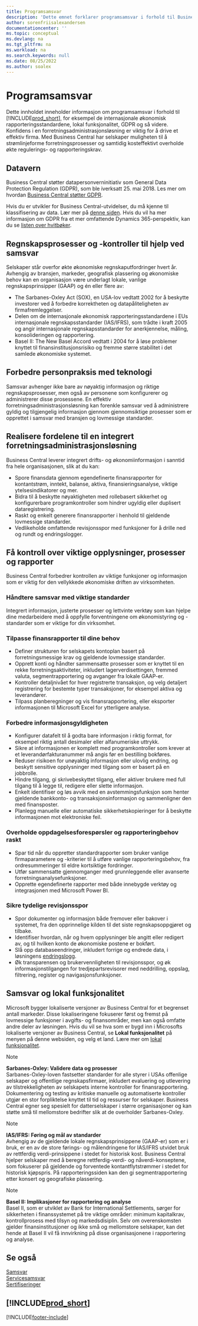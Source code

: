 ```yaml
---
title: Programsamsvar
description: 'Dette emnet forklarer programsamsvar i forhold til Business Central, for eksempel de internasjonale økonomisk rapporteringsstandardene, lokal funksjonalitet og GDPR.'
author: sorenfriisalexandersen
documentationcenter: ''
ms.topic: conceptual
ms.devlang: na
ms.tgt_pltfrm: na
ms.workload: na
ms.search.keywords: null
ms.date: 08/25/2022
ms.author: soalex
---
```

# <a name="application-compliance" />Programsamsvar

Dette innholdet inneholder informasjon om programsamsvar i forhold til [!INCLUDE[prod_short](../includes/prod_short.md)], for eksempel de internasjonale økonomisk rapporteringsstandardene, lokal funksjonalitet, GDPR og så videre. Konfidens i en forretningsadministrasjonsløsning er viktig for å drive et effektiv firma. Med Business Central har selskaper muligheten til å strømlinjeforme forretningsprosesser og samtidig kosteffektivt overholde økte regulerings- og rapporteringskrav.

## <a name="data-privacy" />Datavern

Business Central støtter datapersonverninitiativ som General Data Protection Regulation (GDPR), som ble iverksatt 25. mai 2018. Les mer om hvordan [Business Central støtter GDPR](../admin-responding-to-requests-about-personal-data.md).  

Hvis du er utvikler for Business Central-utvidelser, du må kjenne til klassifisering av data. Lær mer på [denne siden](/dynamics365/business-central/dev-itpro/developer/devenv-classifying-data).
Hvis du vil ha mer informasjon om GDPR fra et mer omfattende Dynamics 365-perspektiv, kan du se [listen over hvitbøker](/dynamics365/get-started/gdpr/).

## <a name="accounting-processes-and-controls-to-aid-compliance" />Regnskapsprosesser og -kontroller til hjelp ved samsvar

Selskaper står overfor økte økonomiske regnskaputfordringer hvert år. Avhengig av bransjen, markeder, geografisk plassering og økonomiske behov kan en organisasjon være underlagt lokale, vanlige regnskapsprinsipper (GAAP) og én eller flere av:

- The Sarbanes-Oxley Act (SOX), en USA-lov vedtatt 2002 for å beskytte investorer ved å forbedre korrektheten og datapåliteligheten av firmafremleggelser.
- Delen om de internasjonale økonomisk rapporteringsstandardene i EUs internasjonale regnskapsstandarder (IAS/IFRS), som trådte i kraft 2005 og angir internasjonale regnskapsstandarder for anerkjennelse, måling, konsolideringen og rapportering.
- Basel II: The New Basel Accord vedtatt i 2004 for å løse problemer knyttet til finansinstitusjonsrisiko og fremme større stabilitet i det samlede økonomiske systemet.

## <a name="enhance-people-practices-with-technology" />Forbedre personpraksis med teknologi

Samsvar avhenger ikke bare av nøyaktig informasjon og riktige regnskapsprosesser, men også av personene som konfigurerer og administrerer disse prosessene. En effektiv forretningsadministrasjonsløsning kan forenkle samsvar ved å administrere gyldig og tilgjengelig informasjon gjennom gjennomsiktige prosesser som er opprettet i samsvar med bransjen og lovmessige standarder.

## <a name="realize-the-benefits-of-an-integrated-business-management-solution" />Realisere fordelene til en integrert forretningsadministrasjonsløsning

Business Central leverer integrert drifts- og økonomiinformasjon i sanntid fra hele organisasjonen, slik at du kan:

- Spore finansdata gjennom egendefinerte finansrapporter for kontantstrøm, inntekt, balanse, aktiva, finansieringsanalyse, viktige ytelsesindikatorer og mer.
- Bidra til å beskytte nøyaktigheten med rollebasert sikkerhet og konfigurerbare programkontroller som hindrer ugyldig eller duplisert dataregistrering.
- Raskt og enkelt generere finansrapporter i henhold til gjeldende lovmessige standarder.
- Vedlikeholde omfattende revisjonsspor med funksjoner for å drille ned og rundt og endringslogger.

## <a name="gain-control-of-critical-information-processes-and-reports" />Få kontroll over viktige opplysninger, prosesser og rapporter

Business Central forbedrer kontrollen av viktige funksjoner og informasjon som er viktig for den vellykkede økonomiske driften av virksomheten.

### <a name="manage-compliance-to-the-standards-that-matter" />Håndtere samsvar med viktige standarder

Integrert informasjon, justerte prosesser og lettvinte verktøy som kan hjelpe dine medarbeidere med å oppfylle forventningene om økonomistyring og -standarder som er viktige for din virksomhet.

### <a name="tailor-financial-reports-to-your-needs" />Tilpasse finansrapporter til dine behov

- Definer strukturen for selskapets kontoplan basert på forretningsmessige krav og gjeldende lovmessige standarder.
- Opprett konti og håndter sammensatte prosesser som er knyttet til en rekke forretningsaktiviteter, inkludert lagerverdisettingen, fremmed valuta, segmentrapportering og avganger fra lokale GAAP-er.
- Kontroller detaljnivået for hver registrerte transaksjon, og velg detaljert registrering for bestemte typer transaksjoner, for eksempel aktiva og leverandører.
- Tilpass planberegninger og vis finansrapportering, eller eksporter informasjonen til Microsoft Excel for ytterligere analyse.

### <a name="improve-information-validity" />Forbedre informasjonsgyldigheten

- Konfigurer datafelt til å godta bare informasjon i riktig format, for eksempel riktig antall desimaler eller alfanumeriske uttrykk.
- Sikre at informasjonen er komplett med programkontroller som krever at et leverandørfakturanummer må angis før en bestilling bokføres.
- Reduser risikoen for unøyaktig informasjon eller ulovlig endring, og beskytt sensitive opplysninger med tilgang som er basert på en jobbrolle.
- Hindre tilgang, gi skrivebeskyttet tilgang, eller aktiver brukere med full tilgang til å legge til, redigere eller slette informasjon.
- Enkelt identifiser og løs avvik med en avstemmingsfunksjon som henter gjeldende bankkonto- og transaksjonsinformasjon og sammenligner den med finansposter.
- Planlegg manuelle eller automatiske sikkerhetskopieringer for å beskytte informasjonen mot elektroniske feil.

### <a name="comply-quickly-with-discovery-requests-and-reporting-demands" />Overholde oppdagelsesforespørsler og rapporteringbehov raskt

- Spar tid når du oppretter standardrapporter som bruker vanlige firmaparametere og -kriterier til å utføre vanlige rapporteringsbehov, fra ordresummeringer til eldre kortsiktige fordringer.
- Utfør sammensatte gjennomganger med grunnleggende eller avanserte forretningsanalysefunksjoner.
- Opprette egendefinerte rapporter med både innebygde verktøy og integrasjonen med Microsoft Power BI.

### <a name="help-ensure-clear-audit-trails" />Sikre tydelige revisjonsspor

- Spor dokumenter og informasjon både fremover eller bakover i systemet, fra den opprinnelige kilden til det siste regnskapsoppgjøret og tilbake.
- Identifiser hvordan, når og hvem opplysninger ble angitt eller redigert av, og til hvilken konto de økonomiske postene er bokført.
- Slå opp databaseendringer, inkludert forrige og endrede data, i løsningens [endringslogg](../across-log-changes.md).
- Øk transparensen og brukervennligheten til revisjonsspor, og øk informasjonstilgangen for tredjepartsrevisorer med neddrilling, oppslag, filtrering, register og navigasjonsfunksjoner.

## <a name="compliance-and-local-functionality" />Samsvar og lokal funksjonalitet

Microsoft bygger lokaliserte versjoner av Business Central for et begrenset antall markeder. Disse lokaliseringene fokuserer først og fremst på lovmessige funksjoner i avgifts- og finansområder, men kan også omfatte andre deler av løsningen. Hvis du vil se hva som er bygd inn i Microsofts lokaliserte versjoner av Business Central, se **Lokal funksjonalitet** på menyen på denne websiden, og velg et land. Lære mer om [lokal funksjonalitet](../about-localization.md).  

> [!NOTE]  
> **Sarbanes-Oxley: Validere data og prosesser**  
> Sarbanes-Oxley-loven fastsetter standarder for alle styrer i USAs offenlige selskaper og offentlige regnskapsfirmaer, inkludert evaluering og utlevering av tilstrekkeligheten av selskapets interne kontroller for finansrapportering. Dokumentering og testing av kritiske manuelle og automatiserte kontroller utgjør en stor forpliktelse knyttet til tid og ressurser for selskaper. Business Central egner seg spesielt for datterselskaper i større organisasjoner og kan støtte små til mellomstore bedrifter slik at de overholder Sarbanes-Oxley.

> [!NOTE]  
> **IAS/IFRS: Føring og mål av standarder**  
> Avhengig av de gjeldende lokale regnskapsprinsippene (GAAP-er) som er i bruk, er en av de store førings- og målendringene for IAS/IFRS utvidet bruk av rettferdig verdi-prinsippene i stedet for historisk kost. Business Central hjelper selskaper med å beregne rettferdig-verdi- og nåverdi-konseptene, som fokuserer på gjeldende og forventede kontantflytstrømmer i stedet for historisk kjøpspris. På rapporteringssiden kan den gi segmentrapportering etter konsert og geografiske plassering.

> [!NOTE]  
> **Basel II: Implikasjoner for rapportering og analyse**  
> Basel II, som er utviklet av Bank for International Settlements, sørger for sikkerheten i finanssystemet på tre viktige områder: minimum kapitalkrav, kontrollprosess med tilsyn og markedsdisiplin. Selv om overenskomsten gjelder finansinstitusjoner og ikke små og mellomstore selskaper, kan det hende at Basel II vil få innvirkning på disse organisasjonene i rapportering og analyse.

## <a name="see-also" />Se også

[Samsvar](compliance-overview.md)  
[Servicesamsvar](compliance-service-compliance.md)  
[Sertifiseringer](compliance-certifications.md)  

## <a name="includeprodshortincludesfreetrialmdmd" />[!INCLUDE[prod_short](../includes/free_trial_md.md)]

[!INCLUDE[footer-include](../includes/footer-banner.md)]
